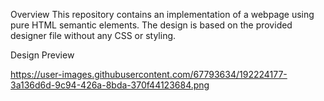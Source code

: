 Overview
This repository contains an implementation of a webpage using pure HTML semantic elements. The design is based on the provided designer file without any CSS or styling.

Design Preview

https://user-images.githubusercontent.com/67793634/192224177-3a136d6d-9c94-426a-8bda-370f44123684.png
